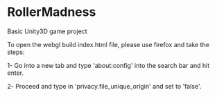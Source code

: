# RollerMadness
Basic Unity3D game project

To open the webgl build index.html file, please use firefox and take the steps:

1- Go into a new tab and type 'about:config' into the search bar and hit enter.

2- Proceed and type in 'privacy.file_unique_origin' and set to 'false'.
